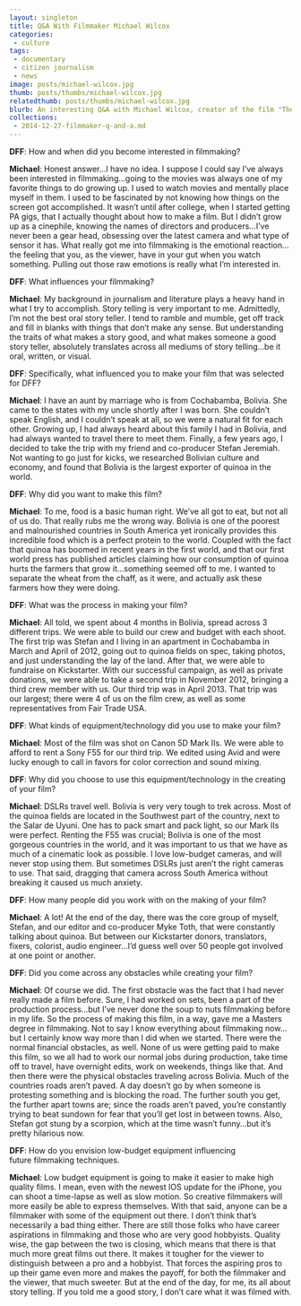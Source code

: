 ```yaml
---
layout: singleton
title: Q&A With Filmmaker Michael Wilcox
categories:
 - culture
tags:
 - documentary
 - citizen journalism
 - news
image: posts/michael-wilcox.jpg
thumb: posts/thumbs/michael-wilcox.jpg
relatedthumb: posts/thumbs/michael-wilcox.jpg
blurb: An interesting Q&A with Michael Wilcox, creator of the film "The Mother Grain"
collections:
 - 2014-12-27-filmmaker-q-and-a.md
---
```


**DFF**: How and when did you become interested in filmmaking?

**Michael**: Honest answer…I have no idea. I suppose I could say I’ve always been interested in filmmaking…going to the movies was always one of my favorite things to do growing up. I used to watch movies and mentally place myself in them. I used to be fascinated by not knowing how things on the screen got accomplished. It wasn’t until after college, when I started getting PA gigs, that I actually thought about how to make a film. But I didn’t grow up as a cinephile, knowing the names of directors and producers…I’ve never been a gear head, obsessing over the latest camera and what type of sensor it has. What really got me into filmmaking is the emotional reaction…the feeling that you, as the viewer, have in your gut when you watch something. Pulling out those raw emotions is really what I’m interested in.

**DFF**: What influences your filmmaking?

**Michael**: My background in journalism and literature plays a heavy hand in what I try to accomplish. Story telling is very important to me. Admittedly, I’m not the best oral story teller. I tend to ramble and mumble, get off track and fill in blanks with things that don’t make any sense. But understanding the traits of what makes a story good, and what makes someone a good story teller, absolutely translates across all mediums of story telling…be it oral, written, or visual.

**DFF**: Specifically, what influenced you to make your film that was selected for DFF?

**Michael**: I have an aunt by marriage who is from Cochabamba, Bolivia. She came to the states with my uncle shortly after I was born. She couldn’t speak English, and I couldn’t speak at all, so we were a natural fit for each other. Growing up, I had always heard about this family I had in Bolivia, and had always wanted to travel there to meet them. Finally, a few years ago, I decided to take the trip with my friend and co-producer Stefan Jeremiah. Not wanting to go just for kicks, we researched Bolivian culture and economy, and found that Bolivia is the largest exporter of quinoa in the world.

**DFF**: Why did you want to make this film?

**Michael**: To me, food is a basic human right. We’ve all got to eat, but not all of us do. That really rubs me the wrong way. Bolivia is one of the poorest and malnourished countries in South America yet ironically provides this incredible food which is a perfect protein to the world. Coupled with the fact that quinoa has boomed in recent years in the first world, and that our first world press has published articles claiming how our consumption of quinoa hurts the farmers that grow it…something seemed off to me. I wanted to separate the wheat from the chaff, as it were, and actually ask these farmers how they were doing.

**DFF**: What was the process in making your film?

**Michael**: All told, we spent about 4 months in Bolivia, spread across 3 different trips. We were able to build our crew and budget with each shoot. The first trip was Stefan and I living in an apartment in Cochabamba in March and April of 2012, going out to quinoa fields on spec, taking photos, and just understanding the lay of the land. After that, we were able to fundraise on Kickstarter. With our successful campaign, as well as private donations, we were able to take a second trip in November 2012, bringing a third crew member with us. Our third trip was in April 2013. That trip was our largest; there were 4 of us on the film crew, as well as some representatives from Fair Trade USA.

**DFF**: What kinds of equipment/technology did you use to make your film?

**Michael**: Most of the film was shot on Canon 5D Mark IIs. We were able to afford to rent a Sony F55 for our third trip. We edited using Avid and were lucky enough to call in favors for color correction and sound mixing.

**DFF**: Why did you choose to use this equipment/technology in the creating of your film?

**Michael**: DSLRs travel well. Bolivia is very very tough to trek across. Most of the quinoa fields are located in the Southwest part of the country, next to the Salar de Uyuni. One has to pack smart and pack light, so our Mark IIs were perfect. Renting the F55 was crucial; Bolivia is one of the most gorgeous countries in the world, and it was important to us that we have as much of a cinematic look as possible. I love low-budget cameras, and will never stop using them. But sometimes DSLRs just aren’t the right cameras to use. That said, dragging that camera across South America without breaking it caused us much anxiety.

**DFF**: How many people did you work with on the making of your film?

**Michael**: A lot! At the end of the day, there was the core group of myself, Stefan, and our editor and co-producer Myke Toth, that were constantly talking about quinoa. But between our Kickstarter donors, translators, fixers, colorist, audio engineer…I’d guess well over 50 people got involved at one point or another.

**DFF**: Did you come across any obstacles while creating your film?

**Michael**: Of course we did. The first obstacle was the fact that I had never really made a film before. Sure, I had worked on sets, been a part of the production process…but I’ve never done the soup to nuts filmmaking before in my life. So the process of making this film, in a way, gave me a Masters degree in filmmaking. Not to say I know everything about filmmaking now…but I certainly know way more than I did when we started. There were the normal financial obstacles, as well. None of us were getting paid to make this film, so we all had to work our normal jobs during production, take time off to travel, have overnight edits, work on weekends, things like that. And then there were the physical obstacles traveling across Bolivia. Much of the countries roads aren’t paved. A day doesn’t go by when someone is protesting something and is blocking the road. The further south you get, the further apart towns are; since the roads aren’t paved, you’re constantly trying to beat sundown for fear that you’ll get lost in between towns. Also, Stefan got stung by a scorpion, which at the time wasn’t funny…but it’s pretty hilarious now.

**DFF**: How do you envision low-budget equipment influencing future filmmaking techniques.

**Michael**: Low budget equipment is going to make it easier to make high quality films. I mean, even with the newest IOS update for the iPhone, you can shoot a time-lapse as well as slow motion. So creative filmmakers will more easily be able to express themselves. With that said, anyone can be a filmmaker with some of the equipment out there. I don’t think that’s necessarily a bad thing either. There are still those folks who have career aspirations in filmmaking and those who are very good hobbyists. Quality wise, the gap between the two is closing, which means that there is that much more great films out there. It makes it tougher for the viewer to distinguish between a pro and a hobbyist. That forces the aspiring pros to up their game even more and makes the payoff, for both the filmmaker and the viewer, that much sweeter. But at the end of the day, for me, its all about story telling. If you told me a good story, I don’t care what it was filmed with.